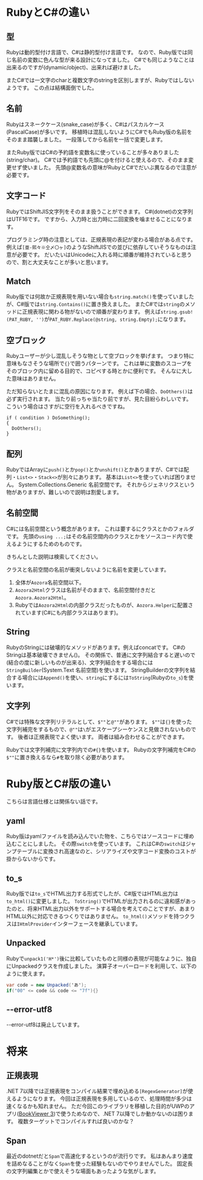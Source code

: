 # RubyとC#の違い
## 型
Rubyは動的型付け言語で、C#は静的型付け言語です。
なので、Ruby版では同じ名前の変数に色んな型が来る設計になってました。
C#でも同じようなことは出来るのですが(dynamic/object)、出来れば避けました。

またC#では一文字のcharと複数文字のstringを区別しますが、Rubyではしないようです。
この点は結構面倒でした。

## 名前
Rubyはスネークケース(snake_case)が多く、C#はパスカルケース(PascalCase)が多いです。
移植時は混乱しないようにC#でもRuby版の名前をそのまま踏襲しました。
一段落してから名前を一括で変更します。

またRuby版ではC#の予約語を変数名に使っていることが多々ありました(string/char)。
C#では予約語でも先頭に@を付けると使えるので、そのまま変更せず使いました。
先頭@変数名の意味がRubyとC#でだいぶ異なるので注意が必要です。

## 文字コード
RubyではShiftJIS文字列をそのまま扱うことができます。
C#(dotnet)の文字列はUTF16です。
ですから、入力時と出力時に二回変換を噛ませることになります。

プログラミング時の注意としては、正規表現の表記が変わる場合がある点です。
例えば``[亜-熙々※仝〆〇ヶ]``のようなShiftJISでの並びに依存していそうなものは注意が必要です。
だいたいはUnicodeに入れる時に順番が維持されていると思うので、割と大丈夫なことが多いと思います。

## Match
Ruby版では何故か正規表現を用いない場合も``string.match()``を使っていましたが、C#版では``string.Contains()``に置き換えました。
またC#では``string``のメソッドに正規表現に関わる物がないので順番が変わります。
例えば``string.gsub!(PAT_RUBY, '')``が``PAT_RUBY.Replace(@string, string.Empty);``になります。

## 空ブロック
Rubyユーザーが少し混乱しそうな物として空ブロックを挙げます。
つまり特に意味もなさそうな場所で``{}``で囲うパターンです。
これは単に変数のスコープをそのブロック内に留める目的で、コピペする時とかに便利です。
そんなに大した意味はありません。

ただ知らないとたまに混乱の原因になります。
例えば下の場合、``DoOthers()``は必ず実行されます。
当たり前っちゃ当たり前ですが、見た目紛らわしいです。
こういう場合はさすがに空行を入れるべきですね。
```
if ( condition ) DoSomething();
{
  DoOthers();
}
```

## 配列
RubyではArrayに``push()``とか``pop()``とか``unshift()``とかありますが、C#では配列・``List<>``・``Stack<>``が別々にあります。
基本は``List<>``を使っていれば困りません。
System.Collections.Generic 名前空間です。
それからジェネリクスという物がありますが、難しいので説明は割愛します。

## 名前空間
C#には名前空間という概念があります。
これは要するにクラスとかのフォルダです。
先頭の``using ...;``はその名前空間内のクラスとかをソースコード内で使えるようにするためのものです。

きちんとした説明は検索してください。

クラスと名前空間の名前が衝突しないように名前を変更しています。

1. 全体が`Aozora`名前空間以下。
2. `Aozora2Html`クラスは名前がそのままで、名前空間付きだと`Aozora.Aozora2Html`。
3. Rubyでは`Aozora2Html`の内部クラスだったものが、`Aozora.Helper`に配置されています(C#にも内部クラスはあります)。

## String
RubyのStringには破壊的なメソッドがあります。例えばconcatです。
C#のStringは基本破壊できません()。
その関係で、普通に文字列結合すると遅いので(結合の度に新しいものが出来る)、文字列結合をする場合には``StringBuilder``(System.Text 名前空間)を使います。
StringBuilderの文字列を結合する場合には``Append()``を使い、``string``にするには``ToString``(Rubyの``to_s``)を使います。

## 文字列
C#では特殊な文字列リテラルとして、`$""`と`@""`があります。
`$""`は`{}`を使った文字列補完をするもので、`@""`は`\`がエスケープシーケンスと見做されないものです。
後者は正規表現でよく使います。
両者は組み合わせることができます。

Rubyでは文字列補完に文字列内での`#{}`を使います。
Rubyの文字列補完をC#の`$""`に置き換えるなら`#`を取り除く必要があります。

# Ruby版とC#版の違い
こちらは言語仕様とは関係ない話です。

## yaml
Ruby版はyamlファイルを読み込んでいた物を、こちらではソースコードに埋め込むことにしました。
その際``switch``を使っています。
これはC#の``switch``はジャンプテーブルに変換され高速なのと、シリアライズや文字コード変換のコストが掛からないからです。

## to_s
Ruby版では`to_s`でHTML出力する形式でしたが、C#版ではHTML出力は`to_html()`に変更しました。
`ToString()`でHTMLが出力されるのに違和感があったのと、将来HTML出力以外をサポートする場合を考えてのことですが、あまりHTML以外に対応できるつくりではありません。
`to_html()`メソッドを持つクラスは`IHtmlProvider`インターフェースを継承しています。

## Unpacked
Rubyで`unpack1('H*')`後に比較していたものと同様の表現が可能なように、独自にUnpackedクラスを作成しました。
演算子オーバーロードを利用して、以下のように使えます。

```cs
var code = new Unpacked('あ');
if("00" <= code && code <= "7f"){}
```

## --error-utf8
--error-utf8は廃止しています。

# 将来

## 正規表現
.NET 7以降では正規表現をコンパイル結果で埋め込める``[RegexGenerator]``が使えるようになります。
今回は正規表現を多用しているので、処理時間が多少は速くなるかも知れません。
ただ今回このライブラリを移植した目的がUWPのアプリ([BookViewer 3](https://github.com/marketplace))で使うためなので、.NET 7以降でしか動かないのは困ります。
複数ターゲットでコンパイルすれば良いのかな？

## Span
最近のdotnetだと`Span`で高速化するというのが流行りです。
私はあんまり速度を詰めなることがなく`Span`を使った経験もないのでやりませんでした。
固定長の文字列編集とかで使えそうな場面もあったような気がします。
